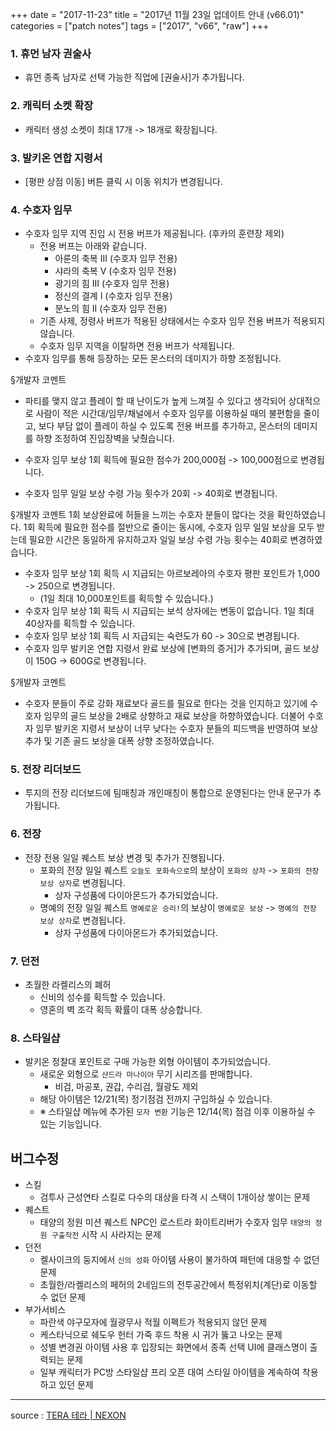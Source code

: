 +++
date = "2017-11-23"
title = "2017년 11월 23일 업데이트 안내 (v66.01)"
categories = ["patch notes"]
tags = ["2017", "v66", "raw"]
+++

### 1. 휴먼 남자 권술사
- 휴먼 종족 남자로 선택 가능한 직업에 [권술사]가 추가됩니다.

### 2. 캐릭터 소켓 확장
- 캐릭터 생성 소켓이 최대 17개 -> 18개로 확장됩니다.

### 3. 발키온 연합 지령서
- [평판 상점 이동] 버튼 클릭 시 이동 위치가 변경됩니다.

### 4. 수호자 임무
- 수호자 임무 지역 진입 시 전용 버프가 제공됩니다. (후카의 훈련장 제외)
  - 전용 버프는 아래와 같습니다.
    - 아룬의 축복 III (수호자 임무 전용)
    - 샤라의 축복 V (수호자 임무 전용)
    - 광기의 힘 III (수호자 임무 전용)
    - 정신의 결계 I (수호자 임무 전용)
    - 분노의 힘 II (수호자 임무 전용)
  - 기존 사제, 정령사 버프가 적용된 상태에서는 수호자 임무 전용 버프가 적용되지 않습니다.
  - 수호자 임무 지역을 이탈하면 전용 버프가 삭제됩니다.
- 수호자 임무를 통해 등장하는 모든 몬스터의 데미지가 하향 조정됩니다.

§개발자 코멘트
- 파티를 맺지 않고 플레이 할 때 난이도가 높게 느껴질 수 있다고 생각되어 상대적으로 사람이 적은 시간대/임무/채널에서 수호자 임무를 이용하실 때의 불편함을 줄이고, 보다 부담 없이 플레이 하실 수 있도록 전용 버프를 추가하고, 몬스터의 데미지를 하향 조정하여 진입장벽을 낮췄습니다.

- 수호자 임무 보상 1회 획득에 필요한 점수가 200,000점 -> 100,000점으로 변경됩니다.
- 수호자 임무 일일 보상 수령 가능 횟수가 20회 -> 40회로 변경됩니다.

§개발자 코멘트
1회 보상완료에 허들을 느끼는 수호자 분들이 많다는 것을 확인하였습니다. 1회 획득에 필요한 점수를 절반으로 줄이는 동시에, 수호자 임무 일일 보상을 모두 받는데 필요한 시간은 동일하게 유지하고자 일일 보상 수령 가능 횟수는 40회로 변경하였습니다.

- 수호자 임무 보상 1회 획득 시 지급되는 아르보레아의 수호자 평판 포인트가 1,000 -> 250으로 변경됩니다.
  - (1일 최대 10,000포인트를 획득할 수 있습니다.)
- 수호자 임무 보상 1회 획득 시 지급되는 보석 상자에는 변동이 없습니다. 1일 최대 40상자를 획득할 수 있습니다.
- 수호자 임무 보상 1회 획득 시 지급되는 숙련도가 60 -> 30으로 변경됩니다.
- 수호자 임무 발키온 연합 지령서 완료 보상에 [변화의 증거]가 추가되며, 골드 보상이 150G -> 600G로 변경됩니다.

§개발자 코멘트
- 수호자 분들이 주로 강화 재료보다 골드를 필요로 한다는 것을 인지하고 있기에 수호자 임무의 골드 보상을 2배로 상향하고 재료 보상을 하향하였습니다. 더불어 수호자 임무 발키온 지령서 보상이 너무 낮다는 수호자 분들의 피드백을 반영하여 보상 추가 및 기존 골드 보상을 대폭 상향 조정하였습니다.

### 5. 전장 리더보드
- 투지의 전장 리더보드에 팀매칭과 개인매칭이 통합으로 운영된다는 안내 문구가 추가됩니다.

### 6. 전장
- 전장 전용 일일 퀘스트 보상 변경 및 추가가 진행됩니다.
  - 포화의 전장 일일 퀘스트 `오늘도 포화속으로`의 보상이 `포화의 상자` -> `포화의 전장 보상 상자`로 변경됩니다.
    - 상자 구성품에 다이아몬드가 추가되었습니다.
  - 명예의 전장 일일 퀘스트 `명예로운 승리!`의 보상이 `명예로운 보상` -> `명예의 전장 보상 상자`로 변경됩니다.
    - 상자 구성품에 다이아몬드가 추가되었습니다.

### 7. 던전
- 초월한 라켈리스의 폐허
  - 신비의 성수를 획득할 수 있습니다.
  - 영혼의 벽 조각 획득 확률이 대폭 상승합니다.

### 8. 스타일샵
- 발키온 정찰대 포인트로 구매 가능한 외형 아이템이 추가되었습니다.
  - 새로운 외형으로 `샨드라 마나이아` 무기 시리즈를 판매합니다.
    - 비검, 마공포, 권갑, 수리검, 월광도 제외
  - 해당 아이템은 12/21(목) 정기점검 전까지 구입하실 수 있습니다.
  - ※ 스타일샵 메뉴에 추가된 `모자 변환` 기능은 12/14(목) 점검 이후 이용하실 수 있는 기능입니다.

## 버그수정

- 스킬
  - 검투사 근성연타 스킬로 다수의 대상을 타격 시 스택이 1개이상 쌓이는 문제
- 퀘스트
  - 태양의 정원 미션 퀘스트 NPC인 로스트라 화이트리버가 수호자 임무 `태양의 정원 구출작전` 시작 시 사라지는 문제
- 던전
  - 켈사이크의 둥지에서 `신의 성화` 아이템 사용이 불가하여 패턴에 대응할 수 없던 문제
  - 초월한/라켈리스의 페허의 2네임드의 전투공간에서 특정위치(계단)로 이동할 수 없던 문제
- 부가서비스
  - 파란색 야구모자에 월광무사 적월 이펙트가 적용되지 않던 문제
  - 케스타닉으로 쉐도우 헌터 가죽 후드 착용 시 귀가 뚫고 나오는 문제
  - 성별 변경권 아이템 사용 후 입장되는 화면에서 종족 선택 UI에 클래스명이 출력되는 문제
  - 일부 캐릭터가 PC방 스타일샵 프리 오픈 대여 스타일 아이템을 계속하여 착용하고 있던 문제

----

source : [TERA 테라 | NEXON](http://tera.nexon.com/news/update/view.aspx?n4articlesn=307)
